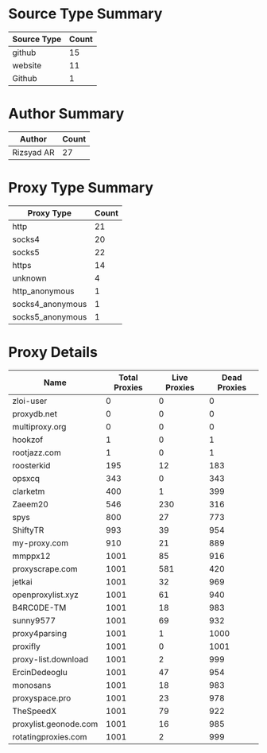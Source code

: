 # Source Type Summary

| Source Type | Count |
|-------------|-------|
| github | 15 |
| website | 11 |
| Github | 1 |


# Author Summary

| Author | Count |
|--------|-------|
| Rizsyad AR | 27 |


# Proxy Type Summary

| Proxy Type | Count |
|------------|-------|
| http | 21 |
| socks4 | 20 |
| socks5 | 22 |
| https | 14 |
| unknown | 4 |
| http_anonymous | 1 |
| socks4_anonymous | 1 |
| socks5_anonymous | 1 |


# Proxy Details

| Name | Total Proxies | Live Proxies | Dead Proxies |
|------|---------------|--------------|---------------|
| zloi-user | 0 | 0 | 0 |
| proxydb.net | 0 | 0 | 0 |
| multiproxy.org | 0 | 0 | 0 |
| hookzof | 1 | 0 | 1 |
| rootjazz.com | 1 | 0 | 1 |
| roosterkid | 195 | 12 | 183 |
| opsxcq | 343 | 0 | 343 |
| clarketm | 400 | 1 | 399 |
| Zaeem20 | 546 | 230 | 316 |
| spys | 800 | 27 | 773 |
| ShiftyTR | 993 | 39 | 954 |
| my-proxy.com | 910 | 21 | 889 |
| mmppx12 | 1001 | 85 | 916 |
| proxyscrape.com | 1001 | 581 | 420 |
| jetkai | 1001 | 32 | 969 |
| openproxylist.xyz | 1001 | 61 | 940 |
| B4RC0DE-TM | 1001 | 18 | 983 |
| sunny9577 | 1001 | 69 | 932 |
| proxy4parsing | 1001 | 1 | 1000 |
| proxifly | 1001 | 0 | 1001 |
| proxy-list.download | 1001 | 2 | 999 |
| ErcinDedeoglu | 1001 | 47 | 954 |
| monosans | 1001 | 18 | 983 |
| proxyspace.pro | 1001 | 23 | 978 |
| TheSpeedX | 1001 | 79 | 922 |
| proxylist.geonode.com | 1001 | 16 | 985 |
| rotatingproxies.com | 1001 | 2 | 999 |
